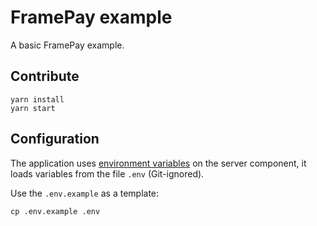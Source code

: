 # FramePay example

A basic FramePay example.

## Contribute

```shell
yarn install
yarn start
```

## Configuration

The application uses [environment variables](https://cli.vuejs.org/guide/mode-and-env.html#modes) on the server component,
it loads variables from the file `.env` (Git-ignored).

Use the `.env.example` as a template:

```shell
cp .env.example .env
```
